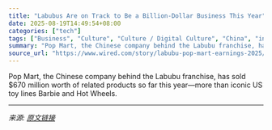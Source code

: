 ```yaml
---
title: "Labubus Are on Track to Be a Billion-Dollar Business This Year"
date: 2025-08-19T14:49:54+08:00
categories: ["tech"]
tags: ["Business", "Culture", "Culture / Digital Culture", "China", "internet culture", "memes", "fandom", "Trends", "toys", "Mischievous Monsters"]
summary: "Pop Mart, the Chinese company behind the Labubu franchise, has sold $670 million worth of related products so far this year—more than iconic US toy lines Barbie and Hot Wheels."
source_url: "https://www.wired.com/story/labubu-pop-mart-earnings-2025/"
---
```


Pop Mart, the Chinese company behind the Labubu franchise, has sold $670 million worth of related products so far this year—more than iconic US toy lines Barbie and Hot Wheels.

---

*来源: [原文链接](https://www.wired.com/story/labubu-pop-mart-earnings-2025/)*
